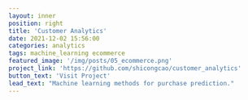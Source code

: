 ```yaml
---
layout: inner
position: right
title: 'Customer Analytics'
date: 2021-12-02 15:56:00
categories: analytics
tags: machine_learning ecommerce 
featured_image: '/img/posts/05_ecommerce.png'
project_link: 'https://github.com/shicongcao/customer_analytics'
button_text: 'Visit Project'
lead_text: "Machine learning methods for purchase prediction."
---
```

